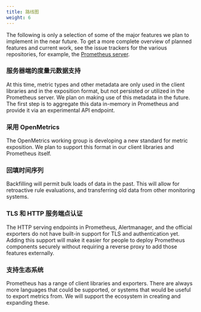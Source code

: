 ```yaml
---
title: 路线图
weight: 6
---
```


The following is only a selection of some of the major features we plan to
implement in the near future. To get a more complete overview of planned
features and current work, see the issue trackers for the various repositories,
for example, the [Prometheus
server](https://github.com/prometheus/prometheus/issues).

### 服务器端的度量元数据支持

At this time, metric types and other metadata are only used in the
client libraries and in the exposition format, but not persisted or
utilized in the Prometheus server. We plan on making use of this
metadata in the future. The first step is to aggregate this data in-memory
in Prometheus and provide it via an experimental API endpoint.

### 采用 OpenMetrics

The OpenMetrics working group is developing a new standard for metric exposition.
We plan to support this format in our client libraries and Prometheus itself.

### 回填时间序列

Backfilling will permit bulk loads of data in the past. This will allow for
retroactive rule evaluations, and transferring old data from other monitoring
systems.

### TLS 和 HTTP 服务端点认证

The HTTP serving endpoints in Prometheus, Alertmanager, and the official exporters
do not have built-in support for TLS and authentication yet. Adding this support
will make it easier for people to deploy Prometheus components securely without
requiring a reverse proxy to add those features externally.

### 支持生态系统

Prometheus has a range of client libraries and exporters. There are always more
languages that could be supported, or systems that would be useful to export
metrics from. We will support the ecosystem in creating and expanding these.

